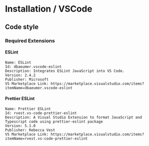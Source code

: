 # Installation / VSCode

## Code style

### Required Extensions

#### ESLint

```
Name: ESLint
Id: dbaeumer.vscode-eslint
Description: Integrates ESLint JavaScript into VS Code.
Version: 2.4.2
Publisher: Microsoft
VS Marketplace Link: https://marketplace.visualstudio.com/items?itemName=dbaeumer.vscode-eslint
```

#### Prettier ESLint

```
Name: Prettier ESLint
Id: rvest.vs-code-prettier-eslint
Description: A Visual Studio Extension to format JavaScript and Typescript code using prettier-eslint package
Version: 5.1.0
Publisher: Rebecca Vest
VS Marketplace Link: https://marketplace.visualstudio.com/items?itemName=rvest.vs-code-prettier-eslint
```
